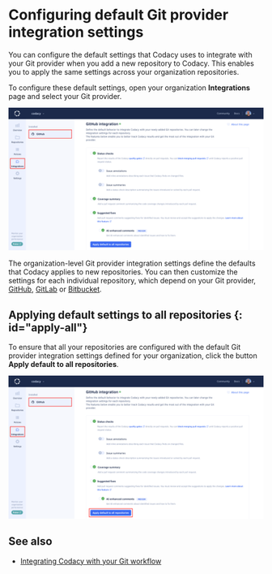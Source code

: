 # Configuring default Git provider integration settings

You can configure the default settings that Codacy uses to integrate with your Git provider when you add a new repository to Codacy. This enables you to apply the same settings across your organization repositories.

To configure these default settings, open your organization **Integrations** page and select your Git provider.

![Default Git provider integration settings](images/default-git-provider-settings.png)

The organization-level Git provider integration settings define the defaults that Codacy applies to new repositories. You can then customize the settings for each individual repository, which depend on your Git provider, [GitHub](../repositories-configure/integrations/github-integration.md), [GitLab](../repositories-configure/integrations/gitlab-integration.md) or [Bitbucket](../repositories-configure/integrations/bitbucket-integration.md).

## Applying default settings to all repositories {: id="apply-all"}

To ensure that all your repositories are configured with the default Git provider integration settings defined for your organization, click the button **Apply default to all repositories**.

![Apply default settings to all repositories](images/default-git-provider-settings-apply-all.png)

## See also

-   [Integrating Codacy with your Git workflow](../getting-started/integrating-codacy-with-your-git-workflow.md)
